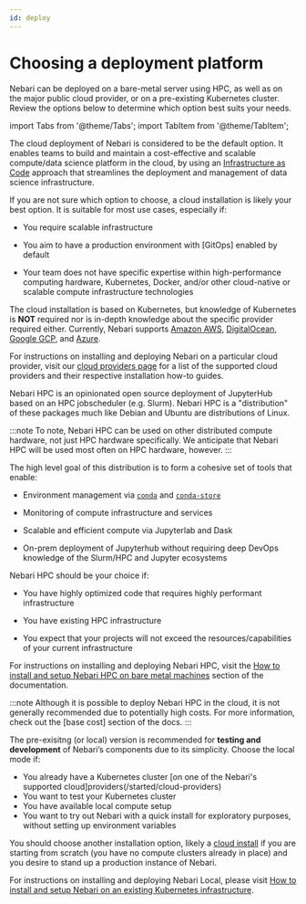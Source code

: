 ```yaml
---
id: deploy
---
```


# Choosing a deployment platform

Nebari can be deployed on a bare-metal server using HPC, as well as on the major public cloud provider, or on a pre-existing Kubernetes cluster. Review the options below to determine which option best suits your needs.

import Tabs from '@theme/Tabs';
import TabItem from '@theme/TabItem';

<Tabs>
  <TabItem value="cloud" label="Cloud" default>

The cloud deployment of Nebari is considered to be the default option. It enables teams to build and maintain a cost-effective and scalable compute/data science platform in the cloud, by using an [Infrastructure as Code](https://en.wikipedia.org/wiki/Infrastructure_as_code) approach that streamlines the deployment and management of data science infrastructure.

If you are not sure which option to choose, a cloud installation is likely your best option. It is suitable for most use cases, especially if:

- You require scalable infrastructure

- You aim to have a production environment with [GitOps] enabled by default

- Your team does not have specific expertise within high-performance computing hardware, Kubernetes, Docker, and/or other cloud-native or scalable compute infrastructure technologies

The cloud installation is based on Kubernetes, but knowledge of Kubernetes is **NOT** required nor is in-depth knowledge about the specific provider required either. Currently, Nebari supports [Amazon AWS](/how-tos/nebari-aws.md), [DigitalOcean](/how-tos/nebari-do.md), [Google GCP](/how-tos/nebari-gcp.md), and [Azure](/how-tos/nebari-azure.md).

For instructions on installing and deploying Nebari on a particular cloud provider, visit our [cloud providers page](/getting-started/cloud-providers) for a list of the supported cloud providers and their respective installation how-to guides.

</TabItem>
<TabItem value="hpc" label="HPC">

Nebari HPC is an opinionated open source deployment of JupyterHub based on an HPC jobscheduler (e.g. Slurm). Nebari HPC is a "distribution" of these packages much like Debian and Ubuntu are distributions of Linux.

:::note
To note, Nebari HPC can be used on other distributed compute hardware, not just HPC hardware specifically. We anticipate that Nebari HPC will be used most often on HPC hardware, however.
:::

The high level goal of this distribution is to form a cohesive set of tools that enable:

- Environment management via [`conda`](https://docs.conda.io/en/latest/) and [`conda-store`](https://conda-store.readthedocs.io/en/latest/)

- Monitoring of compute infrastructure and services

- Scalable and efficient compute via Jupyterlab and Dask

- On-prem deployment of Jupyterhub without requiring deep DevOps knowledge of the Slurm/HPC and Jupyter ecosystems

Nebari HPC should be your choice if:

- You have highly optimized code that requires highly performant infrastructure

- You have existing HPC infrastructure

- You expect that your projects will not exceed the resources/capabilities of your current infrastructure

For instructions on installing and deploying Nebari HPC, visit the [How to install and setup Nebari HPC on bare metal machines](/how-tos/nebari-hpc) section of the documentation.

:::note
Although it is possible to deploy Nebari HPC in the cloud, it is not generally recommended due to potentially high costs. For more information, check out the [base cost] section of the docs.
:::

</TabItem>
<TabItem value="local" label="Pre-existing Kubernetes cluster">

The pre-exisitng (or local) version is recommended for **testing and development** of Nebari’s components due to its simplicity. Choose the local mode if:

- You already have a Kubernetes cluster [on one of the Nebari's supported cloud]providers(/started/cloud-providers)
- You want to test your Kubernetes cluster
- You have available local compute setup
- You want to try out Nebari with a quick install for exploratory purposes, without setting up environment variables

You should choose another installation option, likely a [cloud install](/getting-started/cloud-providers) if you are starting from scratch (you have no compute clusters already in place) and you desire to stand up a production instance of Nebari.

For instructions on installing and deploying Nebari Local, please visit [How to install and setup Nebari on an existing Kubernetes infrastructure](/how-tos/nebari-local).

</TabItem>
</Tabs>
